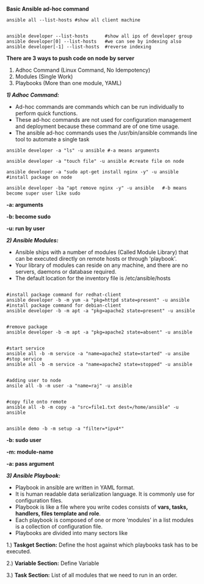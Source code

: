 **Basic Ansible ad-hoc command**

<pre><code>ansible all --list-hosts #show all client machine</code></pre>
<pre><code>
ansible developer --list-hosts      #show all ips of developer group
ansible developer[0] --list-hosts   #we can see by indexing also
ansible developer[-1] --list-hosts  #reverse indexing
</code></pre>

**There are 3 ways to push code on node by server**
1) Adhoc Command (Linux Command, No Idempotency)
2) Modules (Single Work)
3) Playbooks (More than one module, YAML)

***1) Adhoc Command:*** 
- Ad-hoc commands are commands which can be run individually to perform quick functions.
- These ad-hoc commands are not used for configuration management and deployment because these command are of one time usage.
- The ansible ad-hoc commands uses the /usr/bin/ansible commands line tool to automate a single task

<pre><code>ansible developer -a "ls" -u ansible #-a means arguments</code></pre>
<pre><code>ansible developer -a "touch file" -u ansible #create file on node</code></pre>
<pre><code>ansible developer -a "sudo apt-get install nginx -y" -u ansible  #install package on node</code></pre>
<pre><code>ansible developer -ba "apt remove nginx -y" -u ansible   #-b means become super user like sudo</code></pre>
**-a: arguments**

**-b: become sudo**

**-u: run by user**

***2) Ansible Modules:***
- Ansible ships with a number of modules (Called Module Library) that can be executed directly on remote hosts or through 'playbook'.
- Your library of modules can reside on any machine, and there are no servers, daemons or database required.
- The default location for the inventory file is /etc/ansible/hosts

<pre><code>
#install package command for redhat-client
ansible developer -b -m yum -a "pkg=httpd state=present" -u ansible
#install package command for debian-client
ansible developer -b -m apt -a "pkg=apache2 state=present" -u ansible
</code></pre>

<pre><code>
#remove package
ansible developer -b -m apt -a "pkg=apache2 state=absent" -u ansible
</code></pre>

<pre><code>
#start service
ansible all -b -m service -a "name=apache2 state=started" -u ansibe
#stop service
ansible all -b -m service -a "name=apache2 state=stopped" -u ansible
</code></pre>

<pre><code>
#adding user to node
ansile all -b -m user -a "name=raj" -u ansible
</code></pre>

<pre><code>
#copy file onto remote
ansible all -b -m copy -a "src=file1.txt dest=/home/ansible" -u ansible
</code></pre>

<pre><code>
ansible demo -b -m setup -a "filter=*ipv4*"
</code></pre>

**-b: sudo user**

**-m: module-name**

**-a: pass argument**

***3) Ansible Playbook:***
- Playbook in ansible are written in YAML format.
- It is human readable data serialization language. It is commonly use for configuration files.
- Playbook is like a file where you write codes consists of **vars, tasks, handlers, files template and role**.
- Each playbook is composed of one or more 'modules' in a list modules is a collection of configuration file.
- Playbooks are divided into many sectors like
 
1.) **Taskget Section:** Define the host against which playbooks task has to be executed.

2.) **Variable Section:** Define Variable

3.) **Task Section:** List of all modules that we need to run in an order. 
